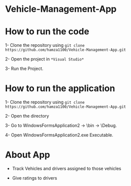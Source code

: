 # Vehicle-Management-App

# How to run the code
1- Clone the repository using `git clone https://github.com/hamza1100/Vehicle-Management-App.git`

2- Open the project in `*Visual Studio*`

3- Run the Project.

# How to run the application

1- Clone the repository using `git clone https://github.com/hamza1100/Vehicle-Management-App.git`

2- Open the directory

3- Go to WindowsFormsApplication2 -> \bin -> \Debug.

4- Open WindowsFormsApplication2.exe Executable.

# About App

- Track Vehicles and drivers assigned to those vehicles

- Give ratings to drivers
